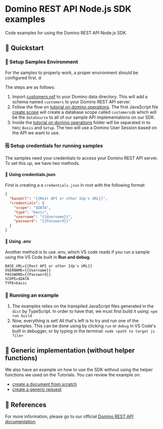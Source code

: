 # Domino REST API Node.js SDK examples

Code examples for using the Domino REST API Node.js SDK.

## 🚀 Quickstart

### 🌱 Setup Samples Environment

For the samples to properly work, a proper environment should be configured first. d

The steps are as follows:

1. Import [customers.nsf](/samples/resources/customers.nsf) to your Domino data directory. This will add a schema named `customers` to your Domino REST API server.
2. Follow the flow on [tutorial on domino operations](/samples/Tutorials%20on%20Domino%20Operations/). The first JavaScript file [create scope](/samples/Tutorials%20on%20Domino%20Operations/Basis/01_How_To_CRUD_on_Documents/00_CreateScope.js) will create a database scope called `customersdb` which will be the `dataSource` to all of our sample API implementations on our SDK.
3. Inside the [tutorial on domino operations](/samples/Tutorials%20on%20Domino%20Operations/) folder will be separated in to two; `Basis` and `Setup`. The two will use a Domino User Session based on the API we want to use.

### 🗒️ Setup credentials for running samples

The samples need your credentials to access your Domino REST API server. To set this up, we have two methods.

#### 📃 Using credentials.json

First is creating a a `credentials.json` in root with the following format:

```json
{
  "baseUrl": "{{Rest API or other Idp's URL}}",
  "credentials": {
    "scope": "$DATA",
    "type": "basic",
    "username": "{{Username}}",
    "password": "{{Password}}"
  }
}
```

#### 📄 Using .env

Another method is to use .env, which VS code reads if you run a sample using the VS Code built in **Run and debug**.

```env
BASE_URL={{Rest API or other Idp's URL}}
USERNAME={{Username}}
PASSWORD={{Password}}
SCOPE=$DATA
TYPE=basic
```

### 🔴 Running an example

1. The examples relies on the transpiled JavaScript files generated in the `dist` by TypeScript. In order to have that, we must first build it using: `npm run build`
2. Now, everything is set! All that's left is to try and run one of the examples. This can be done using by clicking `run` or `debug` in VS Code's built in debugger, or by typing in the terminal: `node <path to target js file>`

## 👀 Generic implementation (without helper functions)

We also have an example on how to use the SDK without using the helper functions we used on the Tutorials. You can review the example on:

- [create a document from scratch](/samples/Tutorials%20on%20Domino%20Operations/create_a_document_from_scratch.js)
- [create a generic request](/samples/Tutorials%20on%20Domino%20Operations/create_a_generic_request.js)

## 🔭 References

For more information, please go to our official [Domino REST API documentation](https://opensource.hcltechsw.com/Domino-rest-api/index.html).
